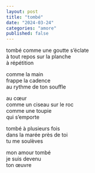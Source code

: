 ```yaml
---
layout: post
title: "tombé"
date: "2024-03-24"
categories: "amore"
published: false
---
```


tombé
comme une goutte s’éclate  
à tout repos sur la planche  
à répétition  

comme la main  
frappe la cadence  
au rythme de ton souffle  

au cœur  
comme un ciseau sur le roc  
comme une toupie  
qui s’emporte  

tombé à plusieurs fois  
dans la marée près de toi  
tu me soulèves  

mon amour tombé  
je suis devenu  
ton œuvre  
